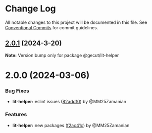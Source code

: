# Change Log

All notable changes to this project will be documented in this file.
See [Conventional Commits](https://conventionalcommits.org) for commit guidelines.

## [2.0.1](https://github.com/gecut/hybrid-ui/compare/@gecut/lit-helper@2.0.0...@gecut/lit-helper@2.0.1) (2024-3-20)

**Note:** Version bump only for package @gecut/lit-helper

# 2.0.0 (2024-03-06)

### Bug Fixes

- **lit-helper:** eslint issues ([82addf0](https://github.com/gecut/hybrid-ui/commit/82addf08e6f839659082b6a9313b0cbc1680fc66)) by @MM25Zamanian

### Features

- **lit-helper:** new packages ([f2ac41c](https://github.com/gecut/hybrid-ui/commit/f2ac41c9dcb2f2ac0ba48b01b6661c4f9ab70dcd)) by @MM25Zamanian
